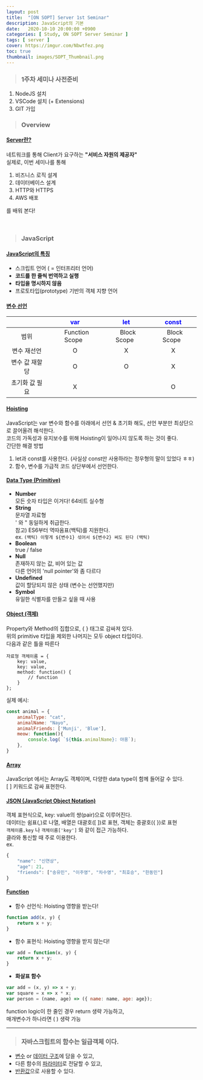 ```yaml
---
layout: post
title:  "[ON SOPT] Server 1st Seminar"
description: JavaScript의 기본
date:   2020-10-10 20:00:00 +0900
categories: [ Study, ON SOPT Server Seminar ]
tags: [ server ]
cover: https://imgur.com/Nbwtfez.png
toc: true
thumbnail: images/SOPT_Thumbnail.png 
---
```


> ### 1주차 세미나 사전준비

1. NodeJS 설치
2. VSCode 설치 (+ Extensions)
3. GIT 가입

> ### Overview

#### <u>Server란?</u>  
<!-- more -->

네트워크를 통해 Client가 요구하는 **"서비스 자원의 제공자"**  
실제로, 이번 세미나를 통해  

1. 비즈니스 로직 설계
2. 데이터베이스 설계
3. HTTP와 HTTPS
4. AWS 배포  

를 배워 본다!

<br>

> ### JavaScript

#### <u>JavaScript의 특징</u>
- 스크립트 언어 ( = 인터프리터 언어)
- **코드를 한 줄씩 번역하고 실행**
- **타입을 명시하지 않음**
- 프로토타입(prototype) 기반의 객체 지향 언어

#### <u>변수 선언</u>

| | <span style="color:blue">**var**</span> | <span style="color:blue">**let**</span> | <span style="color:blue">**const**</span> |
|:---:|:---:|:---:|:---:|
|범위|&nbsp;&nbsp;Function Scope&nbsp;&nbsp;|&nbsp;&nbsp;Block Scope&nbsp;&nbsp;|&nbsp;&nbsp;Block Scope&nbsp;&nbsp;|
변수 재선언|O|X|X|
변수 값 재할당|O|O|X|
초기화 값 필요|X||O


#### <u>Hoisting</u>
JavaScript는 var 변수와 함수를 아래에서 선언 & 초기화 해도, 선언 부분만 최상단으로 끌어올려 해석한다.  
코드의 가독성과 유지보수를 위해 Hoisting이 일어나지 않도록 하는 것이 좋다.  
간단한 해결 방법  
1. let과 const를 사용한다. (사실상 const만 사용하라는 정우형의 말이 있었다 ㅎㅎ)
2. 함수, 변수를 가급적 코드 상단부에서 선언한다.

#### <u>Data Type (Primitive)</u>
- **Number**  
모든 숫자 타입은 이거다! 64비트 실수형
- **String**  
문자열 자료형  
' 와 " 동일하게 취급한다.  
참고) ES6부터 역따옴표(백틱)를 지원한다.  
ex. `(백틱) 이렇게 ${변수1} 섞어서 ${변수2} 써도 된다 (백틱)` 
- **Boolean**  
true / false
- **Null**  
존재하지 않는 값, 비어 있는 값  
다른 언어의 'null pointer'와 좀 다르다
- **Undefined**  
값이 할당되지 않은 상태 (변수는 선언했지만)  
- **Symbol**  
유일한 식별자를 만들고 싶을 때 사용

#### <u>Object (객체)</u>
Property와 Method의 집합으로, { } 태그로 감싸져 있다.  
위의 primitive 타입을 제외한 나머지는 모두 object 타입이다.  
다음과 같은 틀을 따른다
```
자료형 객체이름 = {
    key: value,
    key: value,
    method: function() {
        // function
    }
};
```
실제 예시:
```javascript
const animal = {
    animalType: "cat",
    animalName: "Nayo",
    animalFriends: ['Munji', 'Blue'],
    meow: function(){
        console.log( `${this.animalName}: 야옹`);
    },
}
```

#### <u>Array</u>
JavaScript 에서는 Array도 객체이며, 다양한 data type이 함께 들어갈 수 있다.  
[ ] 키워드로 감싸 표현한다.

#### <u>JSON (JavaScript Object Notation)</u>
객체 표현식으로, key: value의 쌍(pair)으로 이루어진다.  
데이터는 쉼표(,)로 나열, 배열은 대괄호([ ])로 표현, 객체는 중괄호({ })로 표현  
`객체이름.key` 나 `객체이름['key']` 와 같이 접근 가능하다.  
클라와 통신할 때 주로 이용한다.   
ex.
```javascript
{
    "name": "신연상",
    "age": 21,
    "friends": ["송유민", "이주영", "차수영", "최호승", "한동민"]
}
```

#### <u>Function</u>
- 함수 선언식: Hoisting 영향을 받는다!
```javascript
function add(x, y) {
    return x + y;
}
```
- 함수 표현식: Hoisting 영향을 받지 않는다!
```javascript
var add = function(x, y) {
    return x + y;
}
```
- **화살표 함수**
```javascript
var add = (x, y) => x + y;
var square = x => x * x;
var person = (name, age) => ({ name: name, age: age});
```
function logic이 한 줄인 경우 return 생략 가능하고,  
매개변수가 하나라면 ( ) 생략 가능

---

> ### 자바스크립트의 함수는 **일급객체** 이다.
- <u>변수</u> or <u>데이터 구조</u>에 담을 수 있고,  
- 다른 함수의 <u>파라미터</u>로 전달할 수 있고, 
- <u>반환값</u>으로 사용할 수 있다.